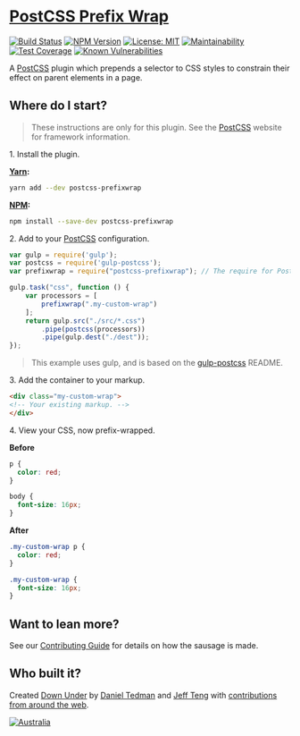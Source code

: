 
# [PostCSS Prefix Wrap](https://github.com/dbtedman/postcss-prefixwrap)

[![Build Status](https://travis-ci.org/dbtedman/postcss-prefixwrap.svg?branch=master)](https://travis-ci.org/dbtedman/postcss-prefixwrap)
[![NPM Version](https://img.shields.io/npm/v/postcss-prefixwrap.svg)](https://www.npmjs.com/package/postcss-prefixwrap) 
[![License: MIT](https://img.shields.io/badge/License-MIT-yellow.svg)](LICENSE.md)
[![Maintainability](https://api.codeclimate.com/v1/badges/fa0627fb4cfdc2a6dd04/maintainability)](https://codeclimate.com/github/dbtedman/postcss-prefixwrap/maintainability)
[![Test Coverage](https://api.codeclimate.com/v1/badges/fa0627fb4cfdc2a6dd04/test_coverage)](https://codeclimate.com/github/dbtedman/postcss-prefixwrap/test_coverage)
[![Known Vulnerabilities](https://snyk.io/test/github/dbtedman/postcss-prefixwrap/badge.svg)](https://snyk.io/test/github/dbtedman/postcss-prefixwrap)

A [PostCSS](http://postcss.org) plugin which prepends a selector to CSS styles to constrain their effect on parent elements in a page.

## Where do I start?

> These instructions are only for this plugin. See the [PostCSS](http://postcss.org) website for framework information.

1\. Install the plugin.

**[Yarn](https://yarnpkg.com/en/package/postcss-prefixwrap):**

```bash
yarn add --dev postcss-prefixwrap
```

**[NPM](https://www.npmjs.com/package/postcss-prefixwrap):**

```bash
npm install --save-dev postcss-prefixwrap
```

2\. Add to your [PostCSS](http://postcss.org) configuration.


```javascript
var gulp = require('gulp');
var postcss = require('gulp-postcss');
var prefixwrap = require("postcss-prefixwrap"); // The require for PostCSS Prefix Wrap.

gulp.task("css", function () {
    var processors = [
        prefixwrap(".my-custom-wrap")
    ];
    return gulp.src("./src/*.css")
        .pipe(postcss(processors))
        .pipe(gulp.dest("./dest"));
});
```

> This example uses gulp, and is based on the [gulp-postcss](https://github.com/postcss/gulp-postcss) README.

3\. Add the container to your markup.

```html
<div class="my-custom-wrap">
<!-- Your existing markup. -->
</div>
```

4\. View your CSS, now prefix-wrapped.


**Before**

```css
p {
  color: red;
}

body {
  font-size: 16px;
}
```

**After**

```css
.my-custom-wrap p {
  color: red;
}

.my-custom-wrap {
  font-size: 16px;
}
```

## Want to lean more?

See our [Contributing Guide](CONTRIBUTING.md) for details on how the sausage is made.

## Who built it?

Created [Down Under](https://en.wikipedia.org/wiki/Australia) by [Daniel Tedman](https://danieltedman.com) and [Jeff Teng](https://jafoteng.co) with [contributions from around the web](https://github.com/dbtedman/postcss-prefixwrap/graphs/contributors).

[![Australia](https://danieltedman.com/images/Australia.png)](https://en.wikipedia.org/wiki/Australia)
